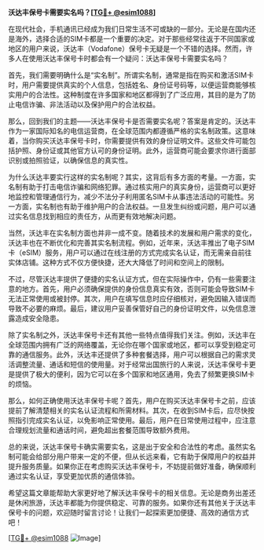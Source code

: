 **沃达丰保号卡需要实名吗？[[TG💪+ @esim1088](https://t.me/s/esim1088)]**

在现代社会，手机通讯已经成为我们日常生活不可或缺的一部分。无论是在国内还是海外，选择合适的SIM卡都是一个重要的决定。对于那些经常往返于不同国家或地区的用户来说，沃达丰（Vodafone）保号卡无疑是一个不错的选择。然而，许多人在使用沃达丰保号卡时都会有一个疑问：沃达丰保号卡需要实名吗？

首先，我们需要明确什么是“实名制”。所谓实名制，通常是指在购买和激活SIM卡时，用户需要提供真实的个人信息，包括姓名、身份证号码等，以便运营商能够核实用户的合法性。这种制度在许多国家和地区都得到了广泛应用，其目的是为了防止电信诈骗、非法活动以及保护用户的合法权益。

那么，回到我们的主题——沃达丰保号卡是否需要实名呢？答案是肯定的。沃达丰作为一家国际知名的电信运营商，在全球范围内都遵循严格的实名制政策。这意味着，当你购买沃达丰保号卡时，你需要提供有效的身份证明文件。这些文件可能包括护照、身份证或其他官方认可的身份证明。此外，运营商可能会要求你进行面部识别或拍照验证，以确保信息的真实性。

为什么沃达丰要实行这样的实名制呢？其实，这背后有多方面的考量。一方面，实名制有助于打击电信诈骗和网络犯罪。通过核实用户的真实身份，运营商可以更好地监控和管理通信行为，减少不法分子利用匿名SIM卡从事违法活动的可能性。另一方面，实名制也有助于维护用户的合法权益。一旦发生纠纷或问题，用户可以通过实名信息找到相应的责任方，从而更有效地解决问题。

当然，沃达丰在实名制方面也并非一成不变。随着技术的发展和用户需求的变化，沃达丰也在不断优化和完善其实名制流程。例如，近年来，沃达丰推出了电子SIM卡（eSIM）服务，用户可以通过在线注册的方式完成实名认证，而无需亲自前往实体店铺。这种方式不仅方便快捷，还大大降低了时间和空间上的限制。

不过，尽管沃达丰提供了便捷的实名认证方式，但在实际操作中，仍有一些需要注意的地方。首先，用户必须确保提供的身份信息真实有效，否则可能会导致SIM卡无法正常使用或被封停。其次，用户在填写信息时应仔细核对，避免因输入错误而导致不必要的麻烦。最后，建议用户妥善保管好自己的身份证明文件，以免信息泄露造成安全隐患。

除了实名制之外，沃达丰保号卡还有其他一些特点值得我们关注。例如，沃达丰在全球范围内拥有广泛的网络覆盖，无论你在哪个国家或地区，都可以享受到稳定可靠的通信服务。此外，沃达丰还提供了多种套餐选择，用户可以根据自己的需求灵活调整流量、通话和短信的使用量。对于经常出国旅行的人来说，沃达丰保号卡更是提供了极大的便利，因为它可以在多个国家和地区通用，免去了频繁更换SIM卡的烦恼。

那么，如何正确使用沃达丰保号卡呢？首先，用户在购买沃达丰保号卡之前，应该提前了解清楚相关的实名认证流程和所需材料。其次，在收到SIM卡后，应尽快按照指引完成实名认证，以免影响正常使用。最后，用户在日常使用过程中，应注意合理规划流量和通话时间，避免超出套餐范围导致额外费用。

总的来说，沃达丰保号卡确实需要实名，这是出于安全和合法性的考虑。虽然实名制可能会给部分用户带来一定的不便，但从长远来看，它有助于保障用户的权益并提升服务质量。如果你正在考虑购买沃达丰保号卡，不妨提前做好准备，确保顺利通过实名认证，享受更加优质的通信体验。

希望这篇文章能帮助大家更好地了解沃达丰保号卡的相关信息。无论是商务出差还是休闲旅游，沃达丰都能为你提供稳定、可靠的服务。如果你还有其他关于沃达丰保号卡的问题，欢迎随时留言讨论！让我们一起探索更加便捷、高效的通信方式吧！

[[TG💪+ @esim1088](https://t.me/s/esim1088) ![Image](https://i.postimg.cc/4NQfJmqS/Snipaste-2025-05-13-00-14-12.png)]